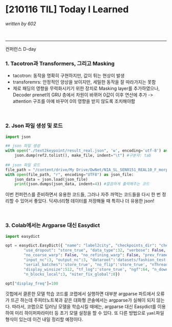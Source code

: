 # [210116 TIL] Today I Learned

_written by 602_

<br/>



---

컨퍼런스 D-day



### 1. Tacotron과 Transformers, 그리고 Masking

- tacotron: 동작을 명확히 구현하지만, 값이 튀는 현상이 발생
- transforemrs: 안정적인 양상을 보이지만, 세밀한 동작을 잘 따라가지는 못함
- 제로 패딩의 영향을 무력화시키기 위한 장치로 Masking layer를 추가하였으나, Decoder prenet의 GRU 층에서 차원이 바뀌어 0값이 이후 연산에 추가 -> attention 구조를 아예 바꾸어 0의 영향을 받지 않도록 조치해야함

<br/>



### 2. Json 파일 생성 및 로드

```python
import json

## json 파일 생성
with open("./text2keypoint/result_real.json", 'w', encoding='utf-8') as make_file: 
    json.dump(ref2.tolist(), make_file, indent="\t") #구분자: tab
    
## json 파일 로드
file_path = "/content/drive/My Drive/DwNet/NIA_SL_SEN0151_REAL10_F_morpheme.json"
with open(file_path, "r", encoding="UTF8") as json_file:
    json_data = json.load(json_file)
    print(json.dumps(json_data, indent=4)) #깔끔하게 출력해주는 코드
```

이번 컨퍼런스를 준비하면서 유용한 코드들, 그러나 자주 까먹는 코드들을 다시 한 번 정리할 수 있어서 좋았다. 딕셔너리형 데이터를 저장해둘 때 특히나 더 유용한 json!

<br/>



### 3. Colab에서는 Argparse 대신 Easydict

```python
import easydict

opt = easydict.EasyDict({ "name": "label2city", "checkpoints_dir": "checkpoints", "norm": "instance",
        "use_dropout": "store_true", "data_type":32, "verbose": False, "naive_warp": False, "grid_padding": 'reflection',
        "no_coarse_warp": False, "no_refining_warp": False, "prev_frame_num": 2, "batchSize": 1, "loadSize":256,
        "input_nc":3, "output_nc":3, "dataroot":'datasets/fashion_test', "source_num":10, "resize_or_crop":'resize',
        "serial_batches":'store_true', "no_flip":'store_true', "nThreads":2, "max_dataset_size":float("inf"),
        "display_winsize":512, "tf_log":'store_true', "ngf":64, "n_downsample_global":2, "n_blocks_global":9,
        "n_blocks_local":3, "niter_fix_global":0})

opt["display_freq"]=100
```

깃헙에서 클론한 모델 학습 코드를 코랩에서 실행하면 대부분 argparse 파트에서 오류가 뜨곤 하는데 주피터노트북과 같은 대화형 콘솔에서는 argparse가 실해이 되지 않는다. 따라서, 코랩으로 딥러닝 모델을 학습시킬 때에는,  argparse 대신 Easydict를 이용하여 미리 하이퍼파라미터 등 초기 모델 설정을 할 수 있다.  또 다른 방법으로 `yaml`파일 형식이 있는데 이건 내일 정리할 예정이다.

